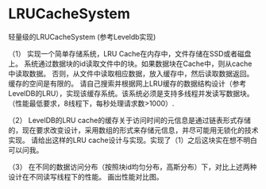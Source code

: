 # LRUCacheSystem
 轻量级的LRUCacheSystem  (参考Leveldb实现)
   
 
 （1）	实现一个简单存储系统，LRU Cache在内存中，文件存储在SSD或者磁盘上。 系统通过数据块的id读取文件中的块。如果数据块在Cache中，则从cache中读取数据。 否则，从文件中读取相应数据，放入缓存中，然后读取数据返回。缓存的空间是有限的。 请自己搜索并根据网上LRU缓存的数据结构设计（参考LevelDB的LRU），实现该缓存系统。该系统必须是支持多线程并发读写数据块。（性能最低要求，8线程下，每秒处理请求数>1000）.
 
 （2）	LevelDB的LRU cache的缓存关于访问时间的元信息是通过链表形式存储的，现在要求改变设计，采用数组的形式来存储元信息，并尽可能用无锁化的技术实现。	请给出这样的LRU cache设计与实现。实现了（1）之后这块实在想不明白可以问我。
 
 （3）	在不同的数据访问分布（按照块id均匀分布，高斯分布）下，对比上述两种设计在不同读写线程下的性能。 画出性能对比图。
 


